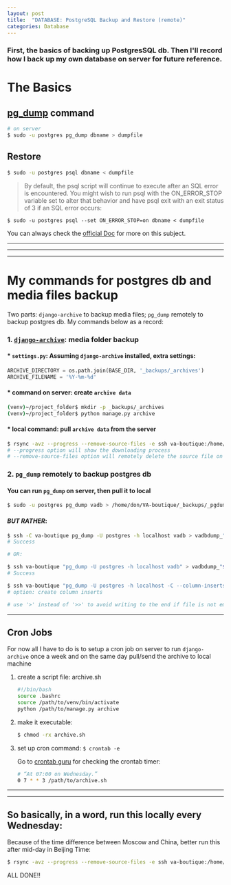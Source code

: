 ```yaml
---
layout: post
title:  "DATABASE: PostgreSQL Backup and Restore (remote)"
categories: Database
---
```

### First, the basics of backing up PostgresSQL db. Then I'll record how I back up my own database on server for future reference.
# The Basics
## [pg_dump](https://www.postgresql.org/docs/12/app-pgdump.html) command
```bash
# on server
$ sudo -u postgres pg_dump dbname > dumpfile
```
## Restore 
```bash
$ sudo -u postgres psql dbname < dumpfile
```
> By default, the psql script will continue to execute after an SQL error is encountered. You might wish to run psql with the ON_ERROR_STOP variable set to alter that behavior and have psql exit with an exit status of 3 if an SQL error occurs:
```
$ sudo -u postgres psql --set ON_ERROR_STOP=on dbname < dumpfile
```

You can always check the [official Doc](https://www.postgresql.org/docs/12/backup.html) for more on this subject.

---
---
---
# My commands for postgres db and media files backup
Two parts: `django-archive` to backup media files; `pg_dump` remotely to backup postgres db. My commands below as a record:

### 1. [`django-archive`](https://django-archive.readthedocs.io/en/latest/): media folder backup
#### * `settings.py`: Assuming `django-archive` installed, extra settings:
```python 
ARCHIVE_DIRECTORY = os.path.join(BASE_DIR, '_backups/_archives')
ARCHIVE_FILENAME = '%Y-%m-%d'
```
#### * command on server: create `archive data`
```bash
(venv)~/project_folder$ mkdir -p _backups/_archives
(venv)~/project_folder$ python manage.py archive
```

#### * local command: pull `archive data` from the server
```bash
$ rsync -avz --progress --remove-source-files -e ssh va-boutique:/home/don/VA-boutique/_backups/_archives/"$(date '+%Y-%m-%d')".tar.bz2 /Users/peiwen_li/Documents/GitHub/VA-boutique/_backups/_archives
# --progress option will show the downloading process
# --remove-source-files option will remotely delete the source file on server
```

### 2. `pg_dump` remotely to backup postgres db
#### You can run `pg_dump` on server, then pull it to local
```bash
$ sudo -u postgres pg_dump vadb > /home/don/VA-boutique/_backups/_pgdumps/vadbdump_"$(date '+%Y-%m-%d')"
```
#### ***BUT RATHER***:
```bash
$ ssh -C va-boutique pg_dump -U postgres -h localhost vadb > vadbdump_"$(date '+%Y-%m-%d')"
# Success

# OR:

$ ssh va-boutique "pg_dump -U postgres -h localhost vadb" > vadbdump_"$(date '+%Y-%m-%d')"
# Success

$ ssh va-boutique "pg_dump -U postgres -h localhost -C --column-inserts vadb" > vadbdump_"$(date '+%Y-%m-%d')"_inserts
# option: create column inserts

# use '>' instead of '>>' to avoid writing to the end if file is not empty
```
---

## Cron Jobs
For now all I have to do is to setup a cron job on server to run `django-archive` once a week and on the same day pull/send the archive to local machine
1. create a script file: archive.sh
    ```bash 
    #!/bin/bash
    source .bashrc
    source /path/to/venv/bin/activate
    python /path/to/manage.py archive
    ``` 
2. make it executable:
    ```bash
    $ chmod -rx archive.sh
    ```
3. set up cron command: `$ crontab -e`

    Go to [crontab guru](https://crontab.guru/) for checking the crontab timer:
    ```bash
    # “At 07:00 on Wednesday.”
    0 7 * * 3 /path/to/archive.sh
    ```
---
---
## So basically, in a word, run this locally every Wednesday:
Because of the time difference between Moscow and China, better run this after mid-day in Beijing Time:
```bash
$ rsync -avz --progress --remove-source-files -e ssh va-boutique:/home/don/VA-boutique/_backups/_archives/"$(date '+%Y-%m-%d')".tar.bz2 /Users/peiwen_li/Documents/GitHub/VA-boutique/_backups/_archives && ssh va-boutique "pg_dump -U postgres -h localhost vadb" > vadbdump_"$(date '+%Y-%m-%d')" && ssh va-boutique "pg_dump -U postgres -h localhost -C --column-inserts vadb" > vadbdump_"$(date '+%Y-%m-%d')"_inserts
```
ALL DONE!!